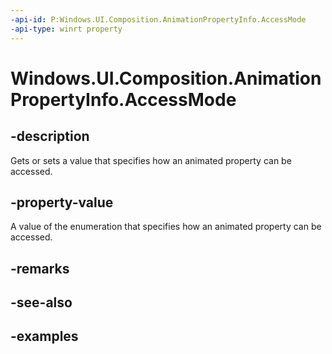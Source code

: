 ```yaml
---
-api-id: P:Windows.UI.Composition.AnimationPropertyInfo.AccessMode
-api-type: winrt property
---
```


<!-- Property syntax.
public AnimationPropertyAccessMode AccessMode { get;  set; }
-->

# Windows.UI.Composition.AnimationPropertyInfo.AccessMode

## -description

Gets or sets a value that specifies how an animated property can be accessed.

## -property-value

A value of the enumeration that specifies how an animated property can be accessed.

## -remarks

## -see-also

## -examples

